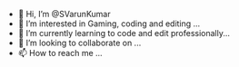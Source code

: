 - 👋 Hi, I’m @SVarunKumar
- 👀 I’m interested in Gaming, coding and editing ...
- 🌱 I’m currently learning to code and edit professionally...
- 💞️ I’m looking to collaborate on ...
- 📫 How to reach me ...

<!---
SVarunKumar/SVarunKumar is a ✨ special ✨ repository because its `README.md` (this file) appears on your GitHub profile.
You can click the Preview link to take a look at your changes.
--->
